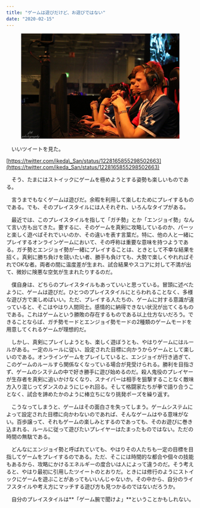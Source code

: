 ```yaml
---
title: "ゲームは遊びだけど、お遊びではない"
date: "2020-02-15"
---
```


<figure>

![](assets/nce1f067d6f76_e9797da77ebbfe73ee6081b58421fabb.jpeg)

</figure>

　いいツイートを見た。

[https://twitter.com/ikeda\_San/status/1228165855298502663](https://twitter.com/ikeda_San/status/1228165855298502663)

　そう、たまにはストイックにゲームを極めようとする姿勢も楽しいものである。

　言うまでもなくゲームは遊びだ。余暇を利用して楽しむためにプレイするものである。でも、そのプレイスタイルには人それぞれ、いろんなタイプがある。

　最近では、このプレイスタイルを指して「ガチ勢」とか「エンジョイ勢」なんて言い方も出てきた。要するに、そのゲームを真剣に攻略しているのか、パーッと楽しく遊べばそれでいいのか、その違いを表す言葉だ。特に、他の人と一緒にプレイするオンラインゲームにおいて、その呼称は重要な意味を持つようである。ガチ勢とエンジョイ勢が一緒にプレイすることは、ときとして不幸な結果を招く。真剣に勝ち負けを競いたい者、勝手も負けても、大勢で楽しくやれればそれでOKな者。両者の間に温度差が生まれ、試合結果やスコアに対して不満が出て、微妙に険悪な空気が生まれたりするのだ。

　僕自身は、どちらのプレイスタイルもあっていいと思っている。冒頭に述べたように、ゲームは遊びだ。ひとつのプレイスタイルにとらわれることなく、多様な遊び方で楽しめばいい。ただ、プレイする人たちの、ゲームに対する意識が違っていると、そこはやはり人間同士。感情的に納得できない状況が出てくるものである。これはゲームという勝敗の存在するものである以上仕方ないだろう。できることならば、ガチ勢モードとエンジョイ勢モードの2種類のゲームモードを用意してくれるゲームが理想的だ。

　しかし、真剣にプレイしようとも、楽しく遊ぼうとも、やはりゲームにはルールがある。一定のルールに従い、設定された目標に向かうからゲームとして楽しいのである。オンラインゲームをプレイしていると、エンジョイが行き過ぎて、このゲームのルールすら関係なくなっている場合が見受けられる。勝利を目指さず、ゲームのシステムの中で好き勝手に遊び始めるのだ。殺人鬼役のプレイヤーが生存者を真剣に追いかけなくなり、スナイパーは相手を狙撃することなく敵味方入り混じってダンスのようにじゃれ回る。そして格闘家たちが拳で語り合うことなく、試合を諦めたかのように棒立ちになり挑発ポーズを繰り返す。

　こうなってしまうと、ゲームはその面白さを失ってしまう。ゲームシステムによって設定された目標に向かわないのであれば、そんなゲームはやる意味がない。百歩譲って、それもゲームの楽しみとするのであっても、そのお遊びに巻き込まれる、ルールに従って遊びたいプレイヤーはたまったものではない。ただの時間の無駄である。

　どんなにエンジョイ勢と呼ばれていても、やはりその人たちも一定の目標を目指してゲームをプレイするのである。ただ、そこには時間的な都合や個々の技能もあるから、攻略にかけるエネルギーの度合いは人によって違うのだ。そう考えると、やはり最初に引用したツイートのとおりだ。ときには修行のようにストイックにゲームを遊ぶことがあってもいいんじゃないか。その中から、自分のライフスタイルや考え方にマッチする遊び方も見つかるのではないだろうか。

　自分のプレイスタイルは**「ゲーム腕で聞けよ」**ということかもしれない。
